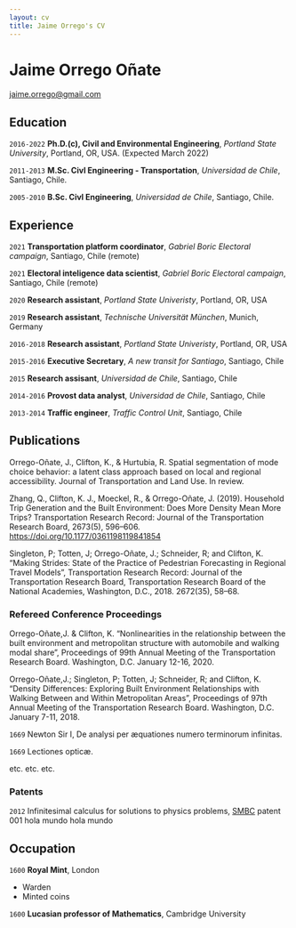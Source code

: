 ```yaml
---
layout: cv
title: Jaime Orrego's CV
---
```

# Jaime Orrego Oñate


<div id="webaddress">
<a href="jaime.orrego@gmail.com">jaime.orrego@gmail.com</a>
</div>

## Education

`2016-2022`
**Ph.D.(c), Civil and Environmental Engineering**, *Portland State University*, Portland, OR, USA. (Expected March 2022)

`2011-2013`
**M.Sc. Civl Engineering - Transportation**, *Universidad de Chile*, Santiago, Chile.

`2005-2010`
**B.Sc. Civl Engineering**, *Universidad de Chile*, Santiago, Chile.

## Experience

`2021`
**Transportation platform coordinator**, *Gabriel Boric Electoral campaign*, Santiago, Chile (remote)

`2021`
**Electoral inteligence data scientist**, *Gabriel Boric Electoral campaign*, Santiago, Chile (remote)

`2020`
**Research assistant**, *Portland State Univeristy*, Portland, OR, USA

`2019`
**Research assistant**, *Technische Universität München*, Munich, Germany

`2016-2018`
**Research assistant**, *Portland State Univeristy*, Portland, OR, USA

`2015-2016`
**Executive Secretary**, *A new transit for Santiago*, Santiago, Chile

`2015`
**Research assisant**, *Universidad de Chile*, Santiago, Chile

`2014-2016`
**Provost data analyst**, *Universidad de Chile*, Santiago, Chile

`2013-2014`
**Traffic engineer**, *Traffic Control Unit*, Santiago, Chile

## Publications

Orrego-Oñate, J., Clifton, K., & Hurtubia, R. Spatial segmentation of mode choice behavior: a latent class approach based on local and regional accessibility. Journal of Transportation and Land Use. In review.

Zhang, Q., Clifton, K. J., Moeckel, R., & Orrego-Oñate, J. (2019). Household Trip Generation and the Built Environment: Does More Density Mean More Trips? Transportation Research Record: Journal of the Transportation Research Board, 2673(5), 596–606. https://doi.org/10.1177/0361198119841854

Singleton, P; Totten, J; Orrego-Oñate, J.; Schneider, R; and Clifton, K. “Making Strides: State of the Practice of Pedestrian Forecasting in Regional Travel Models”, Transportation Research Record: Journal of the Transportation Research Board, Transportation Research Board of the National Academies, Washington, D.C., 2018. 2672(35), 58–68.

### Refereed Conference Proceedings

Orrego-Oñate,J. & Clifton, K. “Nonlinearities in the relationship between the built environment and metropolitan structure with automobile and walking modal share”, Proceedings of 99th Annual Meeting of the Transportation Research Board. Washington, D.C. January 12-16, 2020.

Orrego-Oñate,J.; Singleton, P; Totten, J; Schneider, R; and Clifton, K. “Density Differences: Exploring Built Environment Relationships with Walking Between and Within Metropolitan Areas”, Proceedings of 97th Annual Meeting of the Transportation Research Board. Washington, D.C. January 7-11, 2018.

`1669`
Newton Sir I, De analysi per æquationes numero terminorum infinitas. 

`1669`
Lectiones opticæ.

etc. etc. etc.

### Patents

`2012`
Infinitesimal calculus for solutions to physics problems, [SMBC](http://www.techdirt.com/articles/20121011/09312820678/if-patents-had-been-around-time-newton.shtml) patent 001 hola mundo hola mundo


## Occupation

`1600`
__Royal Mint__, London

- Warden
- Minted coins

`1600`
__Lucasian professor of Mathematics__, Cambridge University



<!-- ### Footer

Last updated: May 2013 -->


